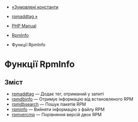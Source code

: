 - [«Зумовлені константи](rpminfo.constants.md)
- [rpmaddtag »](function.rpmaddtag.md)

- [PHP Manual](index.md)
- [RpmInfo](book.rpminfo.md)
- Функції RpmInfo

# Функції RpmInfo

## Зміст

- [rpmaddtag](function.rpmaddtag.md) — Додає тег, отриманий у
запиті
- [rpmdbinfo](function.rpmdbinfo.md) — Отримує інформацію від
встановленого RPM
- [rpmdbsearch](function.rpmdbsearch.md) — Пошук пакетів RPM
- [rpminfo](function.rpminfo.md) — Вийняти інформацію з файлу RPM
- [rpmvercmp](function.rpmvercmp.md) — Порівняння версій двох RPM
